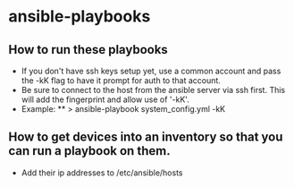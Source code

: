 # ansible-playbooks

## How to run these playbooks
* If you don't have ssh keys setup yet, use a common account and pass the -kK flag to have it prompt for auth to that account.
* Be sure to connect to the host from the ansible server via ssh first. This will add the fingerprint and allow use of '-kK'.
* Example:
** > ansible-playbook system_config.yml -kK

## How to get devices into an inventory so that you can run a playbook on them.
* Add their ip addresses to /etc/ansible/hosts
